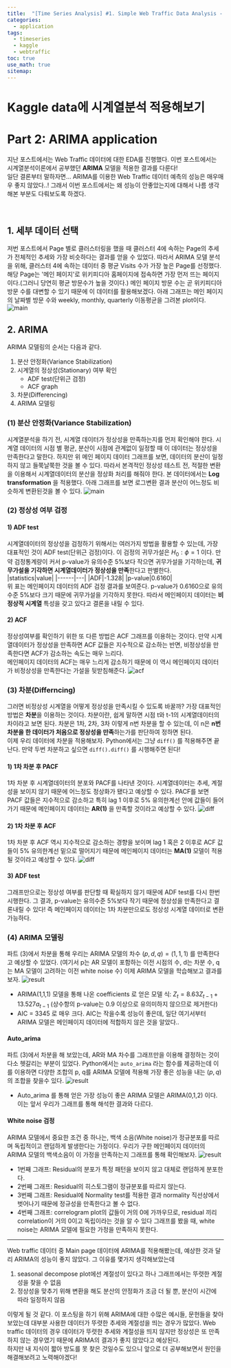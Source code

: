 ```yaml
---
title:  "[Time Series Analysis] #1. Simple Web Traffic Data Analysis - Part 2"
categories:
  - application
tags:
  - timeseries
  - kaggle
  - webtraffic
toc: true
use_math: true
sitemap: 
---
```

# Kaggle data에 시계열분석 적용해보기
# Part 2: ARIMA application

지난 포스트에서는 Web Traffic 데이터에 대한 EDA를 진행했다. 이번 포스트에서는 시계열분석이론에서 공부했던 **ARIMA** 모델을 적용한 결과를 다룬다!<br>
일단 결론부터 말하자면... ARIMA를 이용한 Web Traffic 데이터 예측의 성능은 매우매우 좋지 않았다..! 그래서 이번 포스트에서는 왜 성능이 안좋았는지에 대해서 나름 생각해본 부분도
다뤄보도록 하겠다.

<br>

## 1. 세부 데이터 선택
저번 포스트에서 Page 별로 클러스터링을 했을 때 클러스터 4에 속하는 Page의 추세가 전체적인 추세와 가장 비슷하다는 결과를 얻을 수 있었다. 따라서 ARIMA 모델 분석을 위해, 클러스터 4에
속하는 데이터 중 평균 Visits 수가 가장 높은 Page를 선정했다. 해당 Page는 '메인 페이지'로 위키피디아 홈페이지에 접속하면 가장 먼저 뜨는 페이지이다.(그러니 당연히 평균 방문수가 높을 것이다.)
메인 페이지 방문 수는 곧 위키피디아 방문 수를 대변할 수 있기 때문에 이 데이터를 활용해보겠다. 아래 그래프는 메인 페이지의 날짜별 방문 수와 weekly, monthly, quarterly 이동평균을 그려본 plot이다.
![main](/assets/ma.png)

## 2. ARIMA
ARIMA 모델링의 순서는 다음과 같다. 
 1. 분산 안정화(Variance Stabilization)
 2. 시계열의 정상성(Stationary) 여부 확인
    - ADF test(단위근 검정)
    - ACF graph
 3. 차분(Differencing) 
 4. ARIMA 모델링
 
### (1) 분산 안정화(Variance Stabilization)
시계열분석을 하기 전, 시계열 데이터가 정상성을 만족하는지를 먼저 확인해야 한다. 시계열 데이터의 시점 별 평균, 분산이 시점에 관계없이 일정할 때 이 데이터는 정상성을 만족한다고 말한다. 하지만 위 메인 페이지 데이터 그래프를 보면, 데이터의 분산이 일정하지 않고 들쭉날쭉한 것을 볼 수 있다. 따라서 본격적인 정상성 테스트 전, 적절한 변환을 이용해서 시계열데이터의 분산을 정상화 처리를 해줘야 한다. 본 데이터에서는 **Log transformation** 을 적용했다. 아래 그래프를 보면 로그변환 결과 분산이 어느정도 비슷하게 변환된것을 볼 수 있다.
![main](/assets/vs.png)
<br>
### (2) 정상성 여부 검정
#### 1) ADF test
시계열데이터의 정상성을 검정하기 위해서는 여러가지 방법을 활용할 수 있는데, 가장 대표적인 것이 ADF test(단위근 검정)이다. 이 검정의 귀무가설은 $H_{0}: \phi = 1$ 이다. 만약
검정통계량이 커서 p-value가 유의수준 5%보다 작으면 귀무가설을 기각하는데, **귀무가설을 기각하면 시계열데이터가 정상성을 만족**한다고 판별한다. <br>
|statistics|value|
|------|---|
|ADF|-1.328|
|p-value|0.6160|
<br>
위 표는 메인페이지 데이터의 ADF 검정 결과를 보여준다. p-value가 0.6160으로 유의수준 5%보다 크기 때문에 귀무가설을 기각하지 못한다. 따라서 메인페이지 데이터는 **비정상적 시계열** 특성을 갖고 있다고 결론을 내릴 수 있다.

#### 2) ACF
정상성여부를 확인하기 위한 또 다른 방법은 ACF 그래프를 이용하는 것이다. 만약 시계열데이터가 정상성을 만족하면 ACF 값들은 지수적으로 감소하는 반면, 비정상성을 만족한다면 ACF가 감소하는 속도는 매우 느리다.<br>
메인페이지 데이터의 ACF는 매우 느리게 감소하기 때문에 이 역시 메인페이지 데이터가 비정상성을 만족한다는 가설을 뒷받침해준다.
![acf](/assets/acf_org.png)

### (3) 차분(Differncing)
그러면 비정상성 시계열을 어떻게 정상성을 만족시킬 수 있도록 바꿀까? 가장 대표적인 방법은 **차분**을 이용하는 것이다. 차분이란, 쉽게 말하면 시점 t와 t-1의 시계열데이터의 차이라고 보면 된다. 차분은 1차, 2차, 3차 이렇게 n번 차분을 할 수 있는데, 이 n은 **n번 차분을 한 데이터가 처음으로 정상성을 만족**하는가를 판단하여 정하면 된다.
<br>
이제 우리 데이터에 차분을 적용해보자. Python에서는 그냥 `diff()` 를 적용해주면 끝난다. 만약 두번 차분하고 싶으면 `diff().diff()` 를 시행해주면 된다!
#### 1) 1차 차분 후 PACF
1차 차분 후 시계열데이터의 분포와 PACF를 나타낸 것이다. 시계열데이터는 추세, 계절성을 보이지 않기 때문에 어느정도 정상화가 됐다고 예상할 수 있다. PACF를 보면 PACF 값들은 지수적으로 감소하고 특히 lag 1 이후로 5% 유의한계선 안에 값들이 들어가기 때문에 메인페이지 데이터는 **AR(1)** 을 만족할 것이라고 예상할 수 있다. 
![diff](/assets/diff_acf.png)

#### 2) 1차 차분 후 ACF
1차 차분 후 ACF 역시 지수적으로 감소하는 경향을 보이며 lag 1 혹은 2 이후로 ACF 값들이 5% 유의한계선 밑으로 떨어지기 때문에 메인페이지 데이터는 **MA(1)** 모델이 적용될 것이라고
예상할 수 있다.
![diff](/assets/diff_pacf.png)

#### 3) ADF test 
그래프만으로는 정상성 여부를 판단할 때 확실하지 않기 때문에 ADF test를 다시 한번 시행한다. 그 결과, p-value는 유의수준 5%보다 작기 때문에 정상성을 만족한다고 결론내릴 수 있다!
즉 메인페이지 데이터는 1차 차분만으로도 정상성 시계열 데이터로 변환 가능하다.

### (4) ARIMA 모델링
파트 (3)에서 차분을 통해 우리는 ARIMA 모델의 차수 $(p,d,q) = (1,1,1)$ 를 만족한다고 예상할 수 있었다. (여기서 p는 AR 모델이 포함하는 이전 시점의 수, d는 차분 수, q는 MA 모델이 고려하는 이전 white noise 수)  이제 ARIMA 모델을 학습해보고 결과를 보자.
![result](/assets/arima.PNG) 
<br>
 + ARIMA(1,1,1) 모델을 통해 나온 coefficients 로 얻은 모델 식: $Z_{t} = 8.63Z_{t-1} + 13.527a_{t-1}$  (상수항의 p-value는 0.9 이상으로 유의미하지 않으므로 제거한다)
 + AIC = 3345 로 매우 크다. AIC는 작을수록 성능이 좋은데, 일단 여기서부터 ARIMA 모델은 메인페이지 데이터에 적합하지 않은 것을 알았다..

#### Auto_arima
파트 (3)에서 차분을 해 보았는데, AR와 MA 차수를 그래프만을 이용해 결정하는 것이 다소 헷갈리는 부분이 있었다. Python에서는 `auto_arima` 라는 함수를 제공하는데 이를 이용하면 다양한 조합의 p, q를 ARIMA 모델에 적용해 가장 좋은 성능을 내는 $(p,q)$의 조합을 찾을수 있다.
![result](/assets/auto_arima.PNG) 
 + Auto_arima 를 통해 얻은 가장 성능이 좋은 ARIMA 모델은 ARIMA(0,1,2) 이다. 이는 앞서 우리가 그래프를 통해 해석한 결과와 다르다. 

#### White noise 검정
ARIMA 모델에서 중요한 조건 중 하나는, 백색 소음(White noise)가 정규분포를 따르며 독립적이고 랜덤하게 발생한다는 가정이다. 우리가 구한 메인페이지 데이터의 ARIMA 모델의 백색소음이
이 가정을 만족하는지 그래프를 통해 확인해보자.
![result](/assets/whitenoise.png)
<br>
 + 1번째 그래프: Residual의 분포가 특정 패턴을 보이지 않고 대체로 랜덤하게 분포한다.
 + 2번째 그래프: Residual의 히스토그램이 정규분포를 따르지 않는다.
 + 3번째 그래프: Residual에 Normality test를 적용한 결과 normality 직선상에서 벗어나기 때문에 정규성을 만족한다고 볼 수 없다.
 + 4번째 그래프: correlogram plot의 값들이 거의 0에 가까우므로, residual 끼리 correlation이 거의 0이고 독립이라는 것을 알 수 있다
그래프를 봤을 때, white noise는 ARIMA 모델에 필요한 가정을 만족하지 못한다. 


---

Web traffic 데이터 중 Main page 데이터에 ARIMA를 적용해봤는데, 예상한 것과 달리 ARIMA의 성능이 좋지 않았다. 그 이유를 몇가지 생각해보았는데
 1. seasonal decompose plot에선 계절성이 있다고 하나 그래프에서는 뚜렷한 계절성을 찾을 수 없음
 2. 정상성을 맞추기 위해 변환을 해도 분산의 안정화가 조금 더 될 뿐, 분산이 시간에 따라 일정하지 않음

이렇게 될 것 같다.  이 포스팅을 하기 위해 ARIMA에 대한 수많은 예시들, 문헌들을 찾아보았는데 대부분 사용한 데이터가 뚜렷한 추세와 계절성을 띄는 경우가 많았다. Web traffic 데이터의 경우 데이터가 뚜렷한 추세와 계절성을 띄지 않지만 정상성은 또 만족하지 않는 경우였기 때문에 ARIMA의 결과가 좋지 않았다고 예상된다.
<br>
하지만 내 지식이 짧아 방도를 못 찾은 것일수도 있으니 앞으로 더 공부해보면서 원인을 해결해보려고 노력해야겠다!
